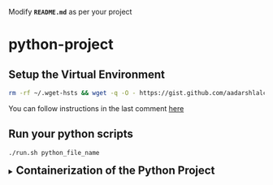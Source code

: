 Modify **`README.md`** as per your project

# python-project

## Setup the Virtual Environment

```bash
rm -rf ~/.wget-hsts && wget -q -O - https://gist.github.com/aadarshlalchandani/b737e77a480a70a4755267dd81f82a68/raw | bash
```

You can follow instructions in the last comment [here](https://gist.github.com/aadarshlalchandani/b737e77a480a70a4755267dd81f82a68/raw)

## Run your python scripts

```bash
./run.sh python_file_name
```

<details>

<summary>
<h2 style="display: inline;">
Containerization of the Python Project
</h2>
</summary>

### Containerize and Start the Project inside container

```bash
sudo docker-compose up --build -d
```

### Access the real time project logs

```bash
sudo docker exec -it docker_image_name tail -f logs/main_logs.log
```

### Access all logs in the docker container with filename

```bash
sudo docker exec -it docker_image_name sh -c 'for file in logs/*.log; do echo "File: $file"; cat "$file"; echo -en "\n\n"; done'
```

### Access Docker Container

```bash
sudo docker ps --filter name=docker_image_name
```

### Stop the API Docker Container

```bash
sudo docker stop $(sudo docker ps -aq --filter name=docker_image_name)
```

</details>
